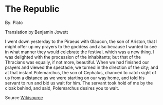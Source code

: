 <!--{{template.comment}}-->

# The Republic <!--# {{title="The Republic"}}-->

By: Plato <!--By: {{author="Plato"}}-->

Translation by Benjamin Jowett <!--Translation by {{translator="Benjamin Jowett"}}-->

I went down yesterday to the Piraeus with Glaucon, the son of Ariston, that I might offer up my prayers to the goddess and also because I wanted to see in what manner they would celebrate the festival, which was a new thing. I was delighted with the procession of the inhabitants; but that of the Thracians was equally, if not more, beautiful. When we had finished our prayers and viewed the spectacle, we turned in the direction of the city; and at that instant Polemarchus, the son of Cephalus, chanced to catch sight of us from a distance as we were starting on our way home, and told his servant to run and bid us wait for him. The servant took hold of me by the cloak behind, and said, Polemarchus desires you to wait.

Source [Wikisource](https://en.wikisource.org/wiki/The_Republic) <!--Source [{{source="Wikisource"}}]({{sourceLink="https://en.wikisource.org/wiki/The_Republic"}})-->
